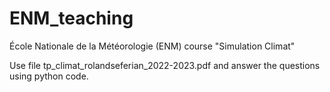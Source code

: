 # ENM_teaching
École Nationale de la Météorologie (ENM) course "Simulation Climat"

Use file tp_climat_rolandseferian_2022-2023.pdf and answer the questions using python code. 

